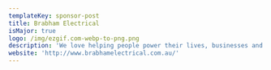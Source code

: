 ```yaml
---
templateKey: sponsor-post
title: Brabham Electrical
isMajor: true
logo: /img/ezgif.com-webp-to-png.png
description: 'We love helping people power their lives, businesses and homes'
website: 'http://www.brabhamelectrical.com.au/'
---
```


